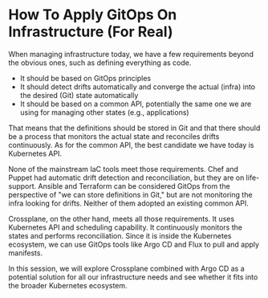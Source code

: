 # How To Apply GitOps On Infrastructure (For Real)

When managing infrastructure today, we have a few requirements beyond the obvious ones, such as defining everything as code.

* It should be based on GitOps principles
* It should detect drifts automatically and converge the actual (infra) into the desired (Git) state automatically
* It should be based on a common API, potentially the same one we are using for managing other states (e.g., applications)

That means that the definitions should be stored in Git and that there should be a process that monitors the actual state and reconciles drifts continuously. As for the common API, the best candidate we have today is Kubernetes API.

None of the mainstream IaC tools meet those requirements. Chef and Puppet had automatic drift detection and reconciliation, but they are on life-support. Ansible and Terraform can be considered GitOps from the perspective of "we can store definitions in Git," but are not monitoring the infra looking for drifts. Neither of them adopted an existing common API.

Crossplane, on the other hand, meets all those requirements. It uses Kubernetes API and scheduling capability. It continuously monitors the states and performs reconciliation. Since it is inside the Kubernetes ecosystem, we can use GitOps tools like Argo CD and Flux to pull and apply manifests.

In this session, we will explore Crossplane combined with Argo CD as a potential solution for all our infrastructure needs and see whether it fits into the broader Kubernetes ecosystem.
